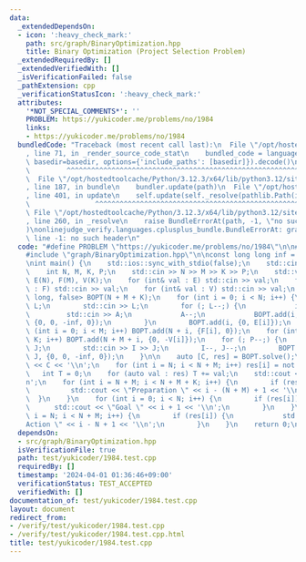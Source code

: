 ```yaml
---
data:
  _extendedDependsOn:
  - icon: ':heavy_check_mark:'
    path: src/graph/BinaryOptimization.hpp
    title: Binary Optimization (Project Selection Problem)
  _extendedRequiredBy: []
  _extendedVerifiedWith: []
  _isVerificationFailed: false
  _pathExtension: cpp
  _verificationStatusIcon: ':heavy_check_mark:'
  attributes:
    '*NOT_SPECIAL_COMMENTS*': ''
    PROBLEM: https://yukicoder.me/problems/no/1984
    links:
    - https://yukicoder.me/problems/no/1984
  bundledCode: "Traceback (most recent call last):\n  File \"/opt/hostedtoolcache/Python/3.12.3/x64/lib/python3.12/site-packages/onlinejudge_verify/documentation/build.py\"\
    , line 71, in _render_source_code_stat\n    bundled_code = language.bundle(stat.path,\
    \ basedir=basedir, options={'include_paths': [basedir]}).decode()\n          \
    \         ^^^^^^^^^^^^^^^^^^^^^^^^^^^^^^^^^^^^^^^^^^^^^^^^^^^^^^^^^^^^^^^^^^^^^^^^^^^^^^^^^\n\
    \  File \"/opt/hostedtoolcache/Python/3.12.3/x64/lib/python3.12/site-packages/onlinejudge_verify/languages/cplusplus.py\"\
    , line 187, in bundle\n    bundler.update(path)\n  File \"/opt/hostedtoolcache/Python/3.12.3/x64/lib/python3.12/site-packages/onlinejudge_verify/languages/cplusplus_bundle.py\"\
    , line 401, in update\n    self.update(self._resolve(pathlib.Path(included), included_from=path))\n\
    \                ^^^^^^^^^^^^^^^^^^^^^^^^^^^^^^^^^^^^^^^^^^^^^^^^^^^^^^^^^\n \
    \ File \"/opt/hostedtoolcache/Python/3.12.3/x64/lib/python3.12/site-packages/onlinejudge_verify/languages/cplusplus_bundle.py\"\
    , line 260, in _resolve\n    raise BundleErrorAt(path, -1, \"no such header\"\
    )\nonlinejudge_verify.languages.cplusplus_bundle.BundleErrorAt: graph/BinaryOptimization.hpp:\
    \ line -1: no such header\n"
  code: "#define PROBLEM \"https://yukicoder.me/problems/no/1984\"\n\n#include <iostream>\n\
    #include \"graph/BinaryOptimization.hpp\"\n\nconst long long inf = 1LL << 40;\n\
    \nint main() {\n    std::ios::sync_with_stdio(false);\n    std::cin.tie(nullptr);\n\
    \    int N, M, K, P;\n    std::cin >> N >> M >> K >> P;\n    std::vector<int>\
    \ E(N), F(M), V(K);\n    for (int& val : E) std::cin >> val;\n    for (int& val\
    \ : F) std::cin >> val;\n    for (int& val : V) std::cin >> val;\n    BinaryOptimization<long\
    \ long, false> BOPT(N + M + K);\n    for (int i = 0; i < N; i++) {\n        int\
    \ L;\n        std::cin >> L;\n        for (; L--;) {\n            int A;\n   \
    \         std::cin >> A;\n            A--;\n            BOPT.add(i, N + M + A,\
    \ {0, 0, -inf, 0});\n        }\n        BOPT.add(i, {0, E[i]});\n    }\n    for\
    \ (int i = 0; i < M; i++) BOPT.add(N + i, {F[i], 0});\n    for (int i = 0; i <\
    \ K; i++) BOPT.add(N + M + i, {0, -V[i]});\n    for (; P--;) {\n        int I,\
    \ J;\n        std::cin >> I >> J;\n        I--, J--;\n        BOPT.add(I, N +\
    \ J, {0, 0, -inf, 0});\n    }\n\n    auto [C, res] = BOPT.solve();\n    std::cout\
    \ << C << '\\n';\n    for (int i = N; i < N + M; i++) res[i] = not res[i];\n \
    \   int T = 0;\n    for (auto val : res) T += val;\n    std::cout << T << '\\\
    n';\n    for (int i = N + M; i < N + M + K; i++) {\n        if (res[i]) {\n  \
    \          std::cout << \"Preparation \" << i - (N + M) + 1 << '\\n';\n      \
    \  }\n    }\n    for (int i = 0; i < N; i++) {\n        if (res[i]) {\n      \
    \      std::cout << \"Goal \" << i + 1 << '\\n';\n        }\n    }\n    for (int\
    \ i = N; i < N + M; i++) {\n        if (res[i]) {\n            std::cout << \"\
    Action \" << i - N + 1 << '\\n';\n        }\n    }\n    return 0;\n}"
  dependsOn:
  - src/graph/BinaryOptimization.hpp
  isVerificationFile: true
  path: test/yukicoder/1984.test.cpp
  requiredBy: []
  timestamp: '2024-04-01 01:36:46+09:00'
  verificationStatus: TEST_ACCEPTED
  verifiedWith: []
documentation_of: test/yukicoder/1984.test.cpp
layout: document
redirect_from:
- /verify/test/yukicoder/1984.test.cpp
- /verify/test/yukicoder/1984.test.cpp.html
title: test/yukicoder/1984.test.cpp
---
```

